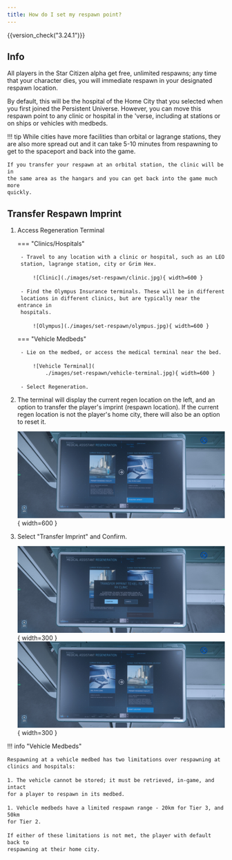 ```yaml
---
title: How do I set my respawn point?
---
```


{{version_check("3.24.1")}}

## Info

All players in the Star Citizen alpha get free, unlimited respawns; any time
that your character dies, you will immediate respawn in your designated respawn
location.

By default, this will be the hospital of the Home City that you selected when
you first joined the Persistent Universe. However, you can move this respawn
point to any clinic or hospital in the 'verse, including at stations or on
ships or vehicles with medbeds.

!!! tip
    While cities have more facilities than orbital or lagrange stations, they
    are also more spread out and it can take 5-10 minutes from respawning to get
    to the spaceport and back into the game.

    If you transfer your respawn at an orbital station, the clinic will be in
    the same area as the hangars and you can get back into the game much more
    quickly.

## Transfer Respawn Imprint

1. Access Regeneration Terminal

    === "Clinics/Hospitals"

        - Travel to any location with a clinic or hospital, such as an LEO
        station, lagrange station, city or Grim Hex.

            ![Clinic](./images/set-respawn/clinic.jpg){ width=600 }

        - Find the Olympus Insurance terminals. These will be in different
        locations in different clinics, but are typically near the entrance in
        hospitals.

            ![Olympus](./images/set-respawn/olympus.jpg){ width=600 }

    === "Vehicle Medbeds"

        - Lie on the medbed, or access the medical terminal near the bed.

            ![Vehicle Terminal](
                ./images/set-respawn/vehicle-terminal.jpg){ width=600 }

        - Select Regeneration.

1. The terminal will display the current regen location on the left, and an
option to transfer the player's imprint (respawn location). If the current
regen location is not the player's home city, there will also be an option to
reset it.

    ![Terminal](./images/set-respawn/regen-terminal.jpg){ width=600 }

1. Select "Transfer Imprint" and Confirm.

    ![Confirm](./images/set-respawn/confirm.jpg){ width=300 }
    ![Reset](./images/set-respawn/reset.jpg){ width=300 }

!!! info "Vehicle Medbeds"

    Respawning at a vehicle medbed has two limitations over respawning at
    clinics and hospitals:

    1. The vehicle cannot be stored; it must be retrieved, in-game, and intact
    for a player to respawn in its medbed.

    1. Vehicle medbeds have a limited respawn range - 20km for Tier 3, and 50km
    for Tier 2.

    If either of these limitations is not met, the player with default back to
    respawning at their home city.
